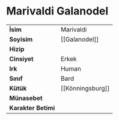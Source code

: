 # Marivaldi Galanodel  
<table><tr><td><b>İsim</b></td><td>Marivaldi</td></tr>  
<tr><td><b>Soyisim</b></td><td>[[Galanodel]]</td></tr>  
<tr><td><b>Hizip</b></td><td></td></tr>  
<tr><td><b>Cinsiyet</b></td><td>Erkek</td></tr>  
<tr><td><b>Irk</b></td><td>Human</td></tr>  
<tr><td><b>Sınıf</b></td><td>Bard</td></tr>  
<tr><td><b>Kütük</b></td><td>[[Könningsburg]]</td></tr>  
<tr><td><b>Münasebet</b></td><td></td></tr>  
<tr><td><b>Karakter Betimi</b></td><td></td></tr>  
</table>